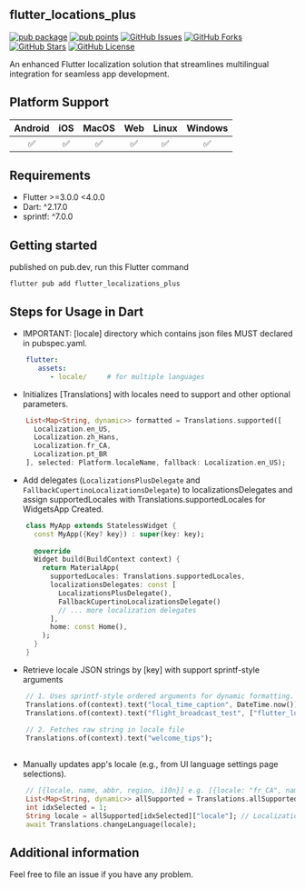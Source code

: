 
## flutter_locations_plus
[![pub package](https://img.shields.io/pub/v/flutter_localizations_plus.svg)](https://pub.dev/packages/flutter_localizations_plus)
[![pub points](https://img.shields.io/pub/points/flutter_localizations_plus?color=2E8B57&label=pub%20points)](https://pub.dev/packages/flutter_localizations_plus/score)
[![GitHub Issues](https://img.shields.io/github/issues/leo1394/flutter_localizations_plus.svg?branch=master)](https://github.com/leo1394/flutter_localizations_plus/issues)
[![GitHub Forks](https://img.shields.io/github/forks/leo1394/flutter_localizations_plus.svg?branch=master)](https://github.com/leo1394/flutter_localizations_plus/network)
[![GitHub Stars](https://img.shields.io/github/stars/leo1394/flutter_localizations_plus.svg?branch=master)](https://github.com/leo1394/flutter_localizations_plus/stargazers)
[![GitHub License](https://img.shields.io/badge/license-MIT%20-blue.svg)](https://raw.githubusercontent.com/leo1394/flutter_localizations_plus/master/LICENSE)

An enhanced Flutter localization solution that streamlines multilingual integration for seamless app development.

## Platform Support

| Android | iOS | MacOS | Web | Linux | Windows |
| :-----: | :-: | :---: |:---:| :---: | :-----: |
|   ✅    | ✅  |  ✅   |  ✅   |  ✅   |   ✅    |

## Requirements

- Flutter >=3.0.0 <4.0.0
- Dart: ^2.17.0
- sprintf: ^7.0.0

## Getting started
published on pub.dev, run this Flutter command
```shell
flutter pub add flutter_localizations_plus
```

## Steps for Usage in Dart
- IMPORTANT: [locale] directory which contains json files MUST declared in pubspec.yaml. 
```yaml
    flutter:
       assets:
          - locale/     # for multiple languages
```

- Initializes [Translations] with locales need to support and other optional parameters.
```dart
    List<Map<String, dynamic>> formatted = Translations.supported([
      Localization.en_US, 
      Localization.zh_Hans, 
      Localization.fr_CA, 
      Localization.pt_BR
    ], selected: Platform.localeName, fallback: Localization.en_US);
```

- Add delegates (`LocalizationsPlusDelegate` and `FallbackCupertinoLocalizationsDelegate`) to localizationsDelegates and assign supportedLocales with Translations.supportedLocales for WidgetsApp Created. 
```dart
    class MyApp extends StatelessWidget {
      const MyApp({Key? key}) : super(key: key);
    
      @override
      Widget build(BuildContext context) {
        return MaterialApp(
          supportedLocales: Translations.supportedLocales,
          localizationsDelegates: const [
            LocalizationsPlusDelegate(),
            FallbackCupertinoLocalizationsDelegate()
            // ... more localization delegates
          ],
          home: const Home(),
        );
      }
    }
```

- Retrieve locale JSON strings by [key] with support sprintf-style arguments
```dart
    // 1. Uses sprintf-style ordered arguments for dynamic formatting.
    Translations.of(context).text("local_time_caption", DateTime.now());
    Translations.of(context).text("flight_broadcast_test", ["flutter_localizations_plus", "pub.dev"]);
    
    // 2. Fetches raw string in locale file
    Translations.of(context).text("welcome_tips");
    
```

- Manually updates app's locale (e.g., from UI language settings page selections).
```dart
    // [{locale, name, abbr, region, i10n}] e.g. [{locale: "fr_CA", name: "français (Canada)", abbr: "fr", region: "CA"}]
    List<Map<String, dynamic>> allSupported = Translations.allSupported;
    int idxSelected = 1;
    String locale = allSupported[idxSelected]["locale"]; // Localization.fr_CA;
    await Translations.changeLanguage(locale);
```

## Additional information
Feel free to file an issue if you have any problem.
